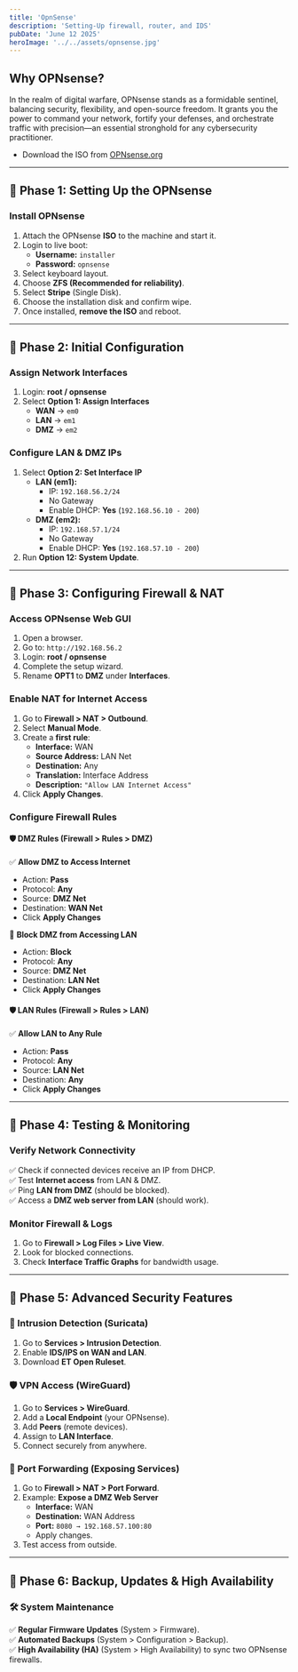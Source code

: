 ```yaml
---
title: 'OpnSense'
description: 'Setting-Up firewall, router, and IDS'
pubDate: 'June 12 2025'
heroImage: '../../assets/opnsense.jpg'
---
```


## Why OPNsense?

In the realm of digital warfare, OPNsense stands as a formidable sentinel, balancing security, flexibility, and open-source freedom. It grants you the power to command your network, fortify your defenses, and orchestrate traffic with precision—an essential stronghold for any cybersecurity practitioner.

- Download the ISO from [OPNsense.org](https://opnsense.org/)

---
## 📌 Phase 1: Setting Up the OPNsense

### Install OPNsense

1. Attach the OPNsense **ISO** to the machine and start it.
2. Login to live boot:
    - **Username:** `installer`
    - **Password:** `opnsense`
3. Select keyboard layout.
4. Choose **ZFS (Recommended for reliability)**.
5. Select **Stripe** (Single Disk).
6. Choose the installation disk and confirm wipe.
7. Once installed, **remove the ISO** and reboot.

---

## 📌 Phase 2: Initial Configuration

### Assign Network Interfaces

1. Login: **root / opnsense**
2. Select **Option 1: Assign Interfaces**
    - **WAN** → `em0`
    - **LAN** → `em1`
    - **DMZ** → `em2`

### Configure LAN & DMZ IPs

1. Select **Option 2: Set Interface IP**
    - **LAN (em1):**
        - IP: `192.168.56.2/24`
        - No Gateway
        - Enable DHCP: **Yes** (`192.168.56.10 - 200`)
    - **DMZ (em2):**
        - IP: `192.168.57.1/24`
        - No Gateway
        - Enable DHCP: **Yes** (`192.168.57.10 - 200`)
2. Run **Option 12: System Update**.

---

## 📌 Phase 3: Configuring Firewall & NAT

### Access OPNsense Web GUI

1. Open a browser.
2. Go to: `http://192.168.56.2`
3. Login: **root / opnsense**
4. Complete the setup wizard.
5. Rename **OPT1** to **DMZ** under **Interfaces**.

### Enable NAT for Internet Access

1. Go to **Firewall > NAT > Outbound**.
2. Select **Manual Mode**.
3. Create a **first rule**:
    - **Interface:** WAN
    - **Source Address:** LAN Net
    - **Destination:** Any
    - **Translation:** Interface Address
    - **Description:** `"Allow LAN Internet Access"`
4. Click **Apply Changes**.

### Configure Firewall Rules

#### 🛡️ DMZ Rules (Firewall > Rules > DMZ)

✅ **Allow DMZ to Access Internet**
- Action: **Pass**
- Protocol: **Any**
- Source: **DMZ Net**
- Destination: **WAN Net**
- Click **Apply Changes**

🚫 **Block DMZ from Accessing LAN**
- Action: **Block**
- Protocol: **Any**
- Source: **DMZ Net**
- Destination: **LAN Net**
- Click **Apply Changes**

#### 🛡️ LAN Rules (Firewall > Rules > LAN)

✅ **Allow LAN to Any Rule**
- Action: **Pass**
- Protocol: **Any**
- Source: **LAN Net**
- Destination: **Any**
- Click **Apply Changes**

---

## 📌 Phase 4: Testing & Monitoring

### Verify Network Connectivity
✅ Check if connected devices receive an IP from DHCP.  
✅ Test **Internet access** from LAN & DMZ.  
✅ Ping **LAN from DMZ** (should be blocked).  
✅ Access a **DMZ web server from LAN** (should work).

### Monitor Firewall & Logs
1. Go to **Firewall > Log Files > Live View**.
2. Look for blocked connections.
3. Check **Interface Traffic Graphs** for bandwidth usage.

---

## 📌 Phase 5: Advanced Security Features

### 🔐 Intrusion Detection (Suricata)
1. Go to **Services > Intrusion Detection**.
2. Enable **IDS/IPS on WAN and LAN**.
3. Download **ET Open Ruleset**.

### 🛡️ VPN Access (WireGuard)
1. Go to **Services > WireGuard**.
2. Add a **Local Endpoint** (your OPNsense).
3. Add **Peers** (remote devices).
4. Assign to **LAN Interface**.
5. Connect securely from anywhere.

### 🚨 Port Forwarding (Exposing Services)
1. Go to **Firewall > NAT > Port Forward**.
2. Example: **Expose a DMZ Web Server**
    - **Interface:** WAN
    - **Destination:** WAN Address
    - **Port:** `8080 → 192.168.57.100:80`
    - Apply changes.
3. Test access from outside.

---

## 📌 Phase 6: Backup, Updates & High Availability

### **🛠️ System Maintenance**
✅ **Regular Firmware Updates** (System > Firmware).  
✅ **Automated Backups** (System > Configuration > Backup).  
✅ **High Availability (HA)** (System > High Availability) to sync two OPNsense firewalls.

